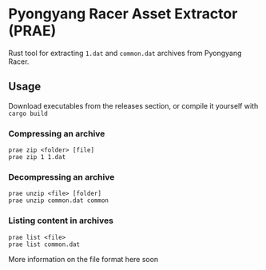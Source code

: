 # Pyongyang Racer Asset Extractor (PRAE)
Rust tool for extracting `1.dat` and `common.dat` archives from Pyongyang Racer.
## Usage
Download executables from the releases section, or compile it yourself with `cargo build`
### Compressing an archive
```
prae zip <folder> [file]
prae zip 1 1.dat
```
### Decompressing an archive
```
prae unzip <file> [folder]
prae unzip common.dat common
```
### Listing content in archives
```
prae list <file>
prae list common.dat
```
More information on the file format here soon
